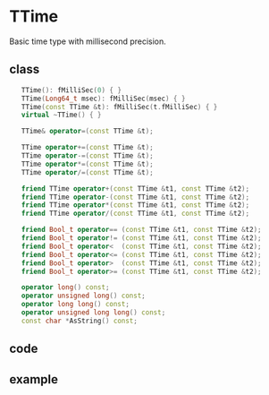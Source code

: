 <!-- TTime.md --- 
;; 
;; Description: 
;; Author: Hongyi Wu(吴鸿毅)
;; Email: wuhongyi@qq.com 
;; Created: 二 9月 13 18:18:45 2016 (+0800)
;; Last-Updated: 二 9月 13 18:20:22 2016 (+0800)
;;           By: Hongyi Wu(吴鸿毅)
;;     Update #: 1
;; URL: http://wuhongyi.cn -->

# TTime

Basic time type with millisecond precision.

## class

```cpp
   TTime(): fMilliSec(0) { }
   TTime(Long64_t msec): fMilliSec(msec) { }
   TTime(const TTime &t): fMilliSec(t.fMilliSec) { }
   virtual ~TTime() { }

   TTime& operator=(const TTime &t);

   TTime operator+=(const TTime &t);
   TTime operator-=(const TTime &t);
   TTime operator*=(const TTime &t);
   TTime operator/=(const TTime &t);

   friend TTime operator+(const TTime &t1, const TTime &t2);
   friend TTime operator-(const TTime &t1, const TTime &t2);
   friend TTime operator*(const TTime &t1, const TTime &t2);
   friend TTime operator/(const TTime &t1, const TTime &t2);

   friend Bool_t operator== (const TTime &t1, const TTime &t2);
   friend Bool_t operator!= (const TTime &t1, const TTime &t2);
   friend Bool_t operator<  (const TTime &t1, const TTime &t2);
   friend Bool_t operator<= (const TTime &t1, const TTime &t2);
   friend Bool_t operator>  (const TTime &t1, const TTime &t2);
   friend Bool_t operator>= (const TTime &t1, const TTime &t2);

   operator long() const;
   operator unsigned long() const;
   operator long long() const;
   operator unsigned long long() const;
   const char *AsString() const;
```


## code




## example




<!-- TTime.md ends here -->
